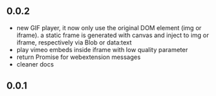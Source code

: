 ## 0.0.2
- new GIF player, it now only use the original DOM element (img or iframe). a static frame is generated with canvas and inject to img or iframe, respectively via Blob or data:text
- play vimeo embeds inside iframe with low quality parameter
- return Promise for webextension messages
- cleaner docs

## 0.0.1